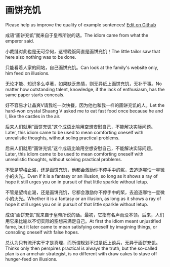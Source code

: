 # 画饼充饥

Please help us improve the quality of example sentences! [Edit on Github](https://github.com/jiyushe/jiyu-example-sentence-source/blob/main/chinese/huabingchongji.md)

<p><span class="chinese">成语“画饼充饥”就来自于皇帝所说的话。</span><span class="english">The idiom came from what the emperor said.</span></p>

<p><span class="chinese">小裁缝对此也是无可奈何，这顿晚饭简直是画饼充饥！</span><span class="english">The little tailor saw that here also nothing was to be done.</span></p>

<p><span class="chinese">只能看着人家的网站，自己画饼充饥。</span><span class="english">Can look at the family's website only, him feed on illusions.</span></p>

<p><span class="chinese">无论才能、知识多么卓著，如果缺乏热情，则无异纸上画饼充饥，无补于事。</span><span class="english">No matter how outstanding talent, knowledge, if the lack of enthusiasm, has the same paper starts conceals.</span></p>

<p><span class="chinese">好不容易才让晶爽V请我吃一次快餐，因为他也和我一样的画饼充饥的人。</span><span class="english">Let the hard-won crystal Shuang V asked me to eat fast food once because he and I, like the castles in the air.</span></p>

<p><span class="chinese">后来人们就用“画饼充饥”这个成语比喻用空想安慰自己，不能解决实际问题。</span><span class="english">Later, this idiom came to be used to mean comforting oneself with unrealistic thoughts, without soling practical problems.</span></p>

<p><span class="chinese">后来人们就用“画饼充饥”这个成语比喻用空想安慰自己，不能解决实际问题。</span><span class="english">Later, this idiom came to be used to mean comforting oneself with unrealistic thoughts, without solving practical problems.</span></p>

<p><span class="chinese">不管是望梅止渴，还是画饼充饥，他都会激励你不停手中的浆，去追逐哪怕一星微小的火光。</span><span class="english">Even if it is a fantasy or an illusion, so long as it shows a ray of hope it still urges you on in pursuit of that little sparkle without letup.</span></p>

<p><span class="chinese">不管是望梅止渴，还是画饼充饥，它都会激励你不停手中的桨，去追逐哪怕一星微小的火光。</span><span class="english">Whether it is a fantasy or an illusion, as long as it shows a ray of hope it still urges you on in pursuit of that little sparkle without letup.</span></p>

<p><span class="chinese">成语“画饼充饥”就来自于皇帝所说的话。最初，它指有名声而没本领。后来，人们用它来比喻以不切实际的空想来满足自己。</span><span class="english">At first the idiom meant unjustified fame, but it later came to mean satisfying oneself by imagining things, or consoling oneself with false hopes.</span></p>

<p><span class="chinese">总认为只有流汗实干才是真理，而所谓规划不过是纸上谈兵，无异于画饼充饥。</span><span class="english">Thinks only then perspires practical is always the truth, but the so-called plan is an armchair strategist, is no different with draw cakes to stave off hunger-feed on illusions.</span></p>


